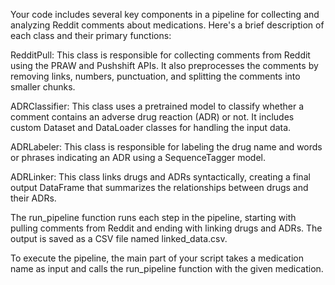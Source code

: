 Your code includes several key components in a pipeline for collecting and analyzing Reddit comments about medications. Here's a brief description of each class and their primary functions:

RedditPull: 
	This class is responsible for collecting comments from Reddit using the PRAW and Pushshift APIs. It also preprocesses the comments by removing links, numbers, punctuation, and splitting the comments into smaller chunks.

ADRClassifier: 
	This class uses a pretrained model to classify whether a comment contains an adverse drug reaction (ADR) or not. It includes custom Dataset and DataLoader classes for handling the input data.

ADRLabeler: 
	This class is responsible for labeling the drug name and words or phrases indicating an ADR using a SequenceTagger model.

ADRLinker: 
	This class links drugs and ADRs syntactically, creating a final output DataFrame that summarizes the relationships between drugs and their ADRs.

The run_pipeline function runs each step in the pipeline, starting with pulling comments from Reddit and ending with linking drugs and ADRs. The output is saved as a CSV file named linked_data.csv.

To execute the pipeline, the main part of your script takes a medication name as input and calls the run_pipeline function with the given medication.